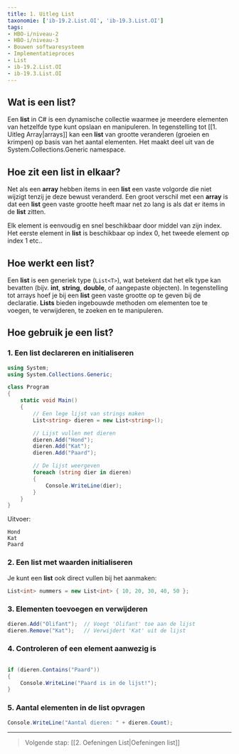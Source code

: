 ```yaml
---
title: 1. Uitleg List
taxonomie: ['ib-19.2.List.OI', 'ib-19.3.List.OI']
tags:
- HBO-i/niveau-2
- HBO-i/niveau-3
- Bouwen softwaresysteem
- Implementatieproces
- List
- ib-19.2.List.OI
- ib-19.3.List.OI
---
```


## Wat is een list?
Een **list** in C# is een dynamische collectie waarmee je meerdere elementen van hetzelfde type kunt opslaan en manipuleren. In tegenstelling tot  [[1. Uitleg Array|arrays]] kan een **list** van grootte veranderen (groeien en krimpen) op basis van het aantal elementen. Het maakt deel uit van de System.Collections.Generic namespace.

## Hoe zit een list in elkaar?
Net als een **array** hebben items in een **list** een vaste volgorde die niet wijzigt tenzij je deze bewust veranderd.
Een groot verschil met een **array** is dat een **list** geen vaste grootte heeft maar net zo lang is als dat er items in de **list** zitten. 

Elk element is eenvoudig en snel beschikbaar door middel van zijn index. Het eerste element in **list** is beschikbaar op index 0, het tweede element op index 1 etc..

## Hoe werkt een list?
Een **list** is een generiek type (`List<T>`), wat betekent dat het elk type kan bevatten (bijv. **int**, **string**, **double**, of aangepaste objecten).
In tegenstelling tot arrays hoef je bij een **list** geen vaste grootte op te geven bij de declaratie.
**Lists** bieden ingebouwde methoden om elementen toe te voegen, te verwijderen, te zoeken en te manipuleren.

## Hoe gebruik je een list?
### 1. Een list declareren en initialiseren
```csharp
using System;
using System.Collections.Generic;

class Program
{
    static void Main()
    {
        // Een lege lijst van strings maken
        List<string> dieren = new List<string>();

        // Lijst vullen met dieren
        dieren.Add("Hond");
        dieren.Add("Kat");
        dieren.Add("Paard");

        // De lijst weergeven
        foreach (string dier in dieren)
        {
            Console.WriteLine(dier);
        }
    }    
}
```
Uitvoer:
```
Hond  
Kat  
Paard  
```

### 2. Een list met waarden initialiseren
Je kunt een **list** ook direct vullen bij het aanmaken:
```csharp
List<int> nummers = new List<int> { 10, 20, 30, 40, 50 };
```

### 3. Elementen toevoegen en verwijderen
```csharp
dieren.Add("Olifant");  // Voegt 'Olifant' toe aan de lijst
dieren.Remove("Kat");   // Verwijdert 'Kat' uit de lijst
```

### 4. Controleren of een element aanwezig is
```csharp

if (dieren.Contains("Paard"))
{
    Console.WriteLine("Paard is in de lijst!");
}
```

### 5. Aantal elementen in de list opvragen
```csharp
Console.WriteLine("Aantal dieren: " + dieren.Count);
```

---

> Volgende stap: [[2. Oefeningen List|Oefeningen list]]
